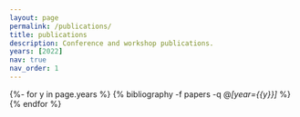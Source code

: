 ```yaml
---
layout: page
permalink: /publications/
title: publications
description: Conference and workshop publications.
years: [2022]
nav: true
nav_order: 1
---
```

<!-- _pages/publications.md -->


{%- for y in page.years %}
  {% bibliography -f papers -q @*[year={{y}}]* %}
{% endfor %}
</div>
